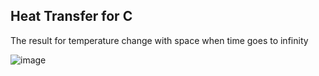 ## Heat Transfer for C

The result for temperature change with space when time goes to infinity

![image](https://user-images.githubusercontent.com/54445507/126039117-401ed58b-b819-4bcc-ac3d-09d553f54d0e.png)
